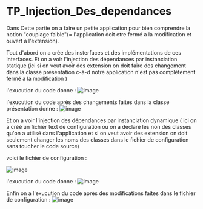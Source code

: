 # TP_Injection_Des_dependances

Dans Cette partie on a faire un petite application pour bien comprendre la notion "couplage faible"(= l'application doit etre fermé a la modification et ouvert à l'extension).


Tout d'abord on a crée des insterfaces et des implémentations de ces interfaces.
Et on a voir l'injection des dépendances par instanciation statique (ici si on veut avoir des extension on doit faire des changement dans la classe présentation c-à-d notre application n'est pas complétement fermé a la modification )



l'exucution du code donne :
![image](https://user-images.githubusercontent.com/84719124/162339889-13977519-28e2-4227-91e6-52fc14f111bf.png)



l'exucution du code après des changements faites dans la classe présentation  donne :
![image](https://user-images.githubusercontent.com/84719124/162339912-eac751e1-845a-489f-be94-2de41b54148e.png)



Et on a voir l'injection des dépendances par instanciation dynamique ( ici on a créé un fichier text de configuration ou on a declaré les non des classes qu'on a utilisé dans l'application et  si on veut avoir des extension on doit seulement changer les noms des classes dans le fichier de configuration sans toucher le code source)



voici le fichier de configuration :

![image](https://user-images.githubusercontent.com/84719124/162340799-931fbf47-7c2b-4192-8f25-4d5b6312bb7d.png)



l'exucution du code donne :
![image](https://user-images.githubusercontent.com/84719124/162341034-e9ce2eb5-4437-4969-b93e-9f9773aea763.png)



Enfin on a l'exucution du code après des modifications faites dans le fichier de configuration :
![image](https://user-images.githubusercontent.com/84719124/162341237-47c56cbe-d818-428d-9356-9aa7fb93c08d.png)

